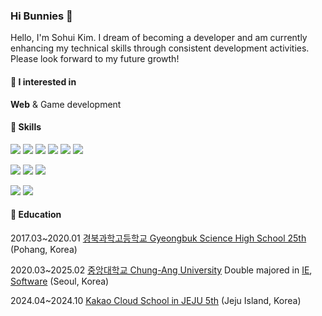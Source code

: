 ### Hi Bunnies 🩵
Hello, I'm Sohui Kim. I dream of becoming a developer and am currently enhancing my technical skills through consistent development activities. Please look forward to my future growth!

#### 🥕 I interested in

**Web** & Game development

#### 🥬 Skills

<img src="https://img.shields.io/badge/spring-6DB33F?style=for-the-badge&logo=spring&logoColor=white"/><!--Spring--> 
<img src="https://img.shields.io/badge/Flask-000000?style=for-the-badge&logo=flask&logoColor=white"/><!--Flask--> 
<img src="https://img.shields.io/badge/node.js-339933?style=for-the-badge&logo=Node.js&logoColor=white"/><!--Node.js--> 
<img src="https://img.shields.io/badge/docker-%230db7ed.svg?style=for-the-badge&logo=docker&logoColor=white"/><!--Docker--> 
<img src="https://img.shields.io/badge/MySQL-005C84?style=for-the-badge&logo=mysql&logoColor=white"/><!--MySQL--> 
<img src="https://img.shields.io/badge/postgres-%23316192.svg?style=for-the-badge&logo=postgresql&logoColor=white"/><!--Postgres--> 

<img src="https://img.shields.io/badge/react.js-61DAFB?style=for-the-badge&logo=react&logoColor=black"/><!--React--> 
<img src="https://img.shields.io/badge/javascript-F7DF1E?style=for-the-badge&logo=javascript&logoColor=black"/><!--javascript--> 
<img src="https://img.shields.io/badge/typescript-3178C6?style=for-the-badge&logo=typescript&logoColor=white"/><!--typescript--> 

<img src="https://img.shields.io/badge/unreal-%23313131.svg?style=for-the-badge&logo=unrealengine&logoColor=white"/><!--Unreal--> 
<img src="https://img.shields.io/badge/Unity-100000?style=for-the-badge&logo=unity&logoColor=white"/><!--Unity--> 


#### 📘 Education
2017.03~2020.01 [경북과학고등학교 Gyeongbuk Science High School 25th](https://school.gyo6.net/kbs-english/main.do?sysId=kbs-english) (Pohang, Korea)

2020.03~2025.02 [중앙대학교 Chung-Ang University](https://neweng.cau.ac.kr/index.do) Double majored in [IE](https://ie.cau.ac.kr/_eng/), [Software](https://cse.cau.ac.kr/eng/main.php) (Seoul, Korea)

2024.04~2024.10 [Kakao Cloud School in JEJU 5th](https://rapa-kakaocloudschool-apply.goorm.io/) (Jeju Island, Korea)
<!--https://edu.rapa.or.kr/recruitment/480-->


<!-- 
<img src="https://github.com/junia3/junia3/blob/output/mysnake.svg" width="100%">

![html5](https://img.shields.io/badge/HTML5-E34F26?style=for-the-badge&logo=html5&logoColor=white)
![css](https://img.shields.io/badge/CSS-239120?&style=for-the-badge&logo=css3&logoColor=white)
![js](https://img.shields.io/badge/JavaScript-F7DF1E?style=for-the-badge&logo=JavaScript&logoColor=white)
![React](https://img.shields.io/badge/React-20232A?style=for-the-badge&logo=react&logoColor=61DAFB)
![Node.js](https://img.shields.io/badge/Node.js-43853D?style=for-the-badge&logo=node.js&logoColor=white)
![Flutter](https://img.shields.io/badge/Flutter-02569B?style=for-the-badge&logo=flutter&logoColor=white)

![Spring](https://img.shields.io/badge/Spring-6DB33F?style=for-the-badge&logo=spring&logoColor=white)
![Flask](https://img.shields.io/badge/Flask-000000?style=for-the-badge&logo=flask&logoColor=white)
![MySQL](https://img.shields.io/badge/MySQL-005C84?style=for-the-badge&logo=mysql&logoColor=white)
![FireBase](https://img.shields.io/badge/Firebase-039BE5?style=for-the-badge&logo=Firebase&logoColor=white)

![C](https://img.shields.io/badge/C-00599C?style=for-the-badge&logo=c&logoColor=white)
![C++](https://img.shields.io/badge/C%2B%2B-00599C?style=for-the-badge&logo=c%2B%2B&logoColor=white)
![C#](https://img.shields.io/badge/C%23-239120?style=for-the-badge&logo=c-sharp&logoColor=white)
![Python](https://img.shields.io/badge/Python-14354C?style=for-the-badge&logo=python&logoColor=white)
![Java](https://img.shields.io/badge/Java-ED8B00?style=for-the-badge&logo=openjdk&logoColor=white)

![Unity](https://img.shields.io/badge/Unity-100000?style=for-the-badge&logo=unity&logoColor=white)
![Unreal](https://img.shields.io/badge/unrealengine-%23313131.svg?style=for-the-badge&logo=unrealengine&logoColor=white)

![Figma](https://img.shields.io/badge/Figma-F24E1E?style=for-the-badge&logo=figma&logoColor=white)
![PS](https://img.shields.io/badge/Adobe%20Photoshop-31A8FF?style=for-the-badge&logo=Adobe%20Photoshop&logoColor=black)
![AI](https://img.shields.io/badge/Adobe%20Illustrator-FF9A00?style=for-the-badge&logo=adobe%20illustrator&logoColor=white)
![Blender](https://img.shields.io/badge/blender-%23F5792A.svg?style=for-the-badge&logo=blender&logoColor=white)
-->
